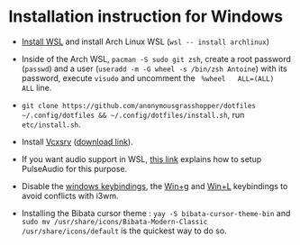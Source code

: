 # Installation instruction for Windows
-  [Install WSL](https://learn.microsoft.com/en-us/windows/wsl/install) and install Arch Linux WSL (`wsl -- install archlinux`)
- Inside of the Arch WSL, `pacman -S sudo git zsh`, create a root password (`passwd`) and a user (`useradd -m -G wheel -s /bin/zsh Antoine`) with its password, execute `visudo` and uncomment the ` %wheel   ALL=(ALL)   ALL` line.
- `git clone https://github.com/anonymousgrasshopper/dotfiles ~/.config/dotfiles && ~/.config/dotfiles/install.sh`, run `etc/install.sh`.

- Install [Vcxsrv](https://vcxsrv.com/) ([download link](https://sourceforge.net/projects/vcxsrv/files/latest/download)).

- If you want audio support in WSL, [this link](https://www.reddit.com/r/bashonubuntuonwindows/comments/hrn1lz/wsl_sound_through_pulseaudio_solved/) explains how to setup PulseAudio for this purpose.

- Disable the [windows keybindings](https://www.top-password.com/blog/disable-windows-key-shortcuts-hotkeys-in-windows-10/), the [Win+g](https://stackoverflow.com/questions/51502871/how-to-block-wing-keyboard-event) and [Win+L](https://superuser.com/questions/1059511/how-to-disable-winl-in-windows-10) keybindings to avoid conflicts with i3wm.

- Installing the Bibata cursor theme : `yay -S bibata-cursor-theme-bin` and `sudo mv /usr/share/icons/Bibata-Modern-Classic /usr/share/icons/default` is the quickest way to do so.
